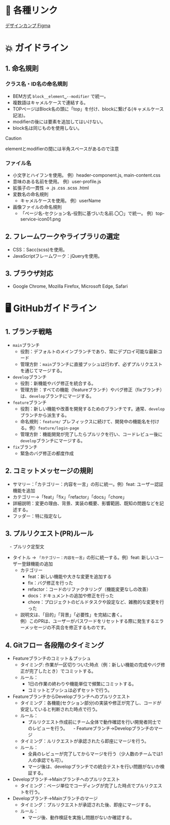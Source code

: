 # :link: 各種リンク  
[デザインカンプ Figma](https://www.figma.com/design/HwgFUgW9H2nGqOmacHG4IW/%E6%9C%9D%E6%B4%BB%E3%82%B3%E3%83%9F%E3%83%A5%E3%83%8B%E3%83%86%E3%82%A3_Early-LOUNGE?node-id=2634-637&t=dOlAfHM2qlostRKN-1)

# :boom: ガイドライン
## 1. 命名規則
### クラス名・ID名の命名規則
   - BEM方式 ` block__element␣--modifier ` で統一。
   - 複数語はキャメルケースで連結する。
   - TOPページはBlock名の頭に「top」を付け、blockに繋げる(キャメルケース記法)。
   - modifierの後には要素を追加してはいけない。
   - block名は同じものを使用しない。
> [!CAUTION]
> elementとmodifierの間には半角スペースがあるので注意

### ファイル名
   - 小文字とハイフンを使用。 例）header-component.js, main-content.css
   - 意味のある名前を使用。 例）user-profile.js
   - 拡張子の一貫性 → .js .css .scss .html
- 変数名の命名規則
   - キャメルケースを使用。 例）userName
- 画像ファイルの命名規則
   - 「ページ名-セクション名-役割に基づいた名前.〇〇」で統一。 例）top-service-icon01.png
## 2. フレームワークやライブラリの選定
   - CSS：Sacc(scss)を使用。
   - JavaScriptフレームワーク：jQueryを使用。
## 3. ブラウザ対応
   - Google Chrome, Mozilla Firefox, Microsoft Edge, Safari

# :desktop_computer: GitHubガイドライン
## 1. ブランチ戦略
- ` main `ブランチ
   - 役割：デフォルトのメインブランチであり、常にデプロイ可能な最新コード
   - 管理方針：` main `ブランチに直接プッシュは行わず、必ずプルリクエストを通じてマージする。
- ` develop `ブランチ
   - 役割：新機能やバグ修正を統合する。
   - 管理方針：すべての機能（featureブランチ）やバグ修正（fixブランチ）は、` develop `ブランチにマージする。
- ` feature `ブランチ
   - 役割：新しい機能や改善を開発するためのブランチです。通常、`develop`ブランチから派生する。
   - 命名規則：`feature/` プレフィックスに続けて、開発中の機能名を付ける。例）`feature/login-page`
   - 管理方針：機能開発が完了したらプルリクを行い、コードレビュー後に`develop`ブランチにマージする。
- ` fix `ブランチ
   - 緊急のバグ修正の都度作成
## 2. コミットメッセージの規則
- サマリー：「カテゴリー：内容を一言」の形に統一。例）feat: ユーザー認証機能を追加
- カテゴリー→「feat」「fix」「refactor」「docs」「chore」
- 詳細説明：変更の理由、背景、実装の概要、影響範囲、既知の問題などを記述する。
- フッダー：特に指定なし
## 3. プルリクエスト(PR)ルール
　- プルリク定型文
   - タイトル → ` 「カテゴリー：内容を一言」 `の形に統一する。例）feat: 新しいユーザー登録機能の追加
      - カテゴリー
           - feat：新しい機能や大きな変更を追加する
           - fix：バグ修正を行った
           - refactor：コードのリファクタリング（機能変更なしの改善）
           - docs：ドキュメントの追加や修正を行った
           - chore：プロジェクトのビルドタスクや設定など、雑務的な変更を行った
      - 説明文は、「目的」「背景」「必要性」を完結に書く。  
        例）このPRは、ユーザーがパスワードをリセットする際に発生するエラーメッセージの不具合を修正するものです。

## 4. Gitフロー 各段階のタイミング
- Featureブランチのコミット＆プッシュ
  - タイミング: 作業が一区切りついた時点（例：新しい機能の完成やバグ修正が完了したとき）でコミットする。
  - ルール：
      - 1日の作業の終わりや機能単位で頻繁にコミットする。
      - コミットとプッシュは必ずセットで行う。
- FeatureブランチからDevelopブランチへのプルリクエスト
   - タイミング：各機能(セクション部分)の実装や修正が完了し、コードが安定していると判断された時点で行う。
   - ルール：
      - プルリクエスト作成前にチーム全体で動作確認を行い開発者同士でのレビューを行う。
　- Featureブランチ→Developブランチのマージ
   - タイミング：ルリクエストが承認されたら即座にマージを行う。
   - ルール：
      - 全員のレビューが完了してからマージを行う（少人数のチームでは1人の承認でも可）。
      - マージ後は、developブランチでの統合テストを行い問題がないか検証する。
- Developブランチ→Mainブランチへのプルリクエスト
   - タイミング：ページ単位でコーディングが完了した時点でプルリクエストを行う。
- Developブランチ→Mainブランチのマージ
   - タイミング：プルリクエストが承認された後、即座にマージする。
   - ルール：
      - マージ後、動作検証を実施し問題がないか確認する。
